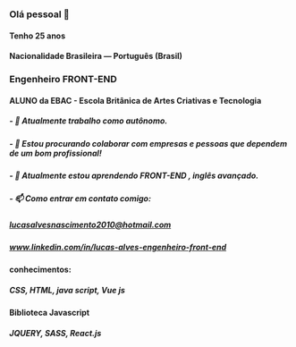 ### Olá pessoal 👋
#### Tenho 25 anos
#### Nacionalidade Brasileira — Português (Brasil)

### Engenheiro FRONT-END

#### ALUNO da EBAC - Escola Britânica de Artes Criativas e Tecnologia

##### - 🔭 Atualmente trabalho como autônomo.
##### - 👯 Estou procurando colaborar com empresas e pessoas que dependem de um bom profissional!
##### - 🌱 Atualmente estou aprendendo FRONT-END , inglês avançado.
##### - 📫 Como entrar em contato comigo:

##### lucasalvesnascimento2010@hotmail.com

##### www.linkedin.com/in/lucas-alves-engenheiro-front-end

#### conhecimentos:

##### CSS, HTML, java script, Vue js

#### Biblioteca Javascript

##### JQUERY, SASS, React.js
